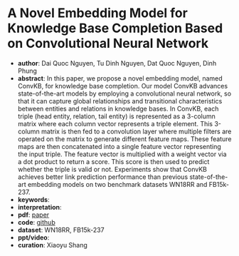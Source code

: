 # A Novel Embedding Model for Knowledge Base Completion Based on Convolutional Neural Network
* **author**:  Dai Quoc Nguyen, Tu Dinh Nguyen, Dat Quoc Nguyen, Dinh Phung
* **abstract**:  In this paper, we propose a novel embedding model, named ConvKB, for knowledge base completion. Our model ConvKB advances state-of-the-art models by employing a convolutional neural network, so that it can capture global relationships and transitional characteristics between entities and relations in knowledge bases. In ConvKB, each triple (head entity, relation, tail entity) is represented as a 3-column matrix where each column vector represents a triple element. This 3-column matrix is then fed to a convolution layer where multiple filters are operated on the matrix to generate different feature maps. These feature maps are then concatenated into a single feature vector representing the input triple. The feature vector is multiplied with a weight vector via a dot product to return a score. This score is then used to predict whether the triple is valid or not. Experiments show that ConvKB achieves better link prediction performance than previous state-of-the-art embedding models on two benchmark datasets WN18RR and FB15k-237. 
* **keywords**: 
* **interpretation**: 
* **pdf**: [paper](https://www.aclweb.org/anthology/N18-2053.pdf)
* **code**: [github](https://github.com/daiquocnguyen/ConvKB)
* **dataset**: WN18RR, FB15k-237
* **ppt/video**: 
* **curation**: Xiaoyu Shang
